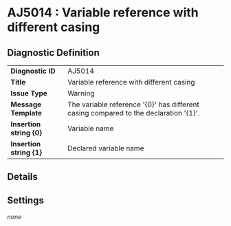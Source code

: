 # AJ5014 : Variable reference with different casing

## Diagnostic Definition

<table>
  <tr>
    <td class="header"><b>Diagnostic ID</b></td>
    <td>AJ5014</td>
  </tr>
  <tr>
    <td class="header"><b>Title</b></td>
    <td>Variable reference with different casing</td>
  </tr>
  <tr>
    <td class="header"><b>Issue Type</b></td>
    <td>Warning</td>
  </tr>
  <tr>
    <td class="header"><b>Message Template</b></td>
    <td>The variable reference '{0}' has different casing compared to the declaration '{1}'.</td>
  </tr>
    <tr>
    <td class="header"><b>Insertion string {0}</b></td>
    <td>Variable name</td>
  </tr>
  <tr>
    <td class="header"><b>Insertion string {1}</b></td>
    <td>Declared variable name</td>
  </tr>

</table>

## Details



## Settings

*none*

